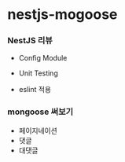 # nestjs-mogoose

### NestJS 리뷰
- Config Module
- Unit Testing


- eslint 적용

### mongoose 써보기
- 페이지네이션
- 댓글
- 대댓글
